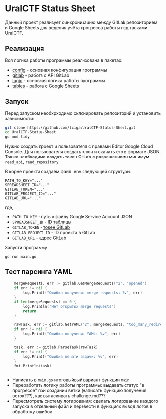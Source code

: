 # UralCTF Status Sheet

Данный проект реализует синхронизацию между GitLab репозиторием и Google Sheets для ведения учёта прогресса работы над тасками UralCTF.

## Реализация
Вся логика работы программы реализована в пакетах:
- [config](https://github.com/lciga/UralCTF-Status-Sheet/blob/main/internal/config/README.md) - основная конфигурация программы
- [gitlab](https://github.com/lciga/UralCTF-Status-Sheet/blob/main/internal/gitlab/README.md) - работа с API GitLab
- [logic](https://github.com/lciga/UralCTF-Status-Sheet/blob/main/internal/logic/README.md) - основная логика работы программы
- [tables](https://github.com/lciga/UralCTF-Status-Sheet/blob/main/internal/tables/README.md) - работа с Google Sheets

## Запуск
Перед запуском необхрходимо склонировать репозиторий и установить зависимости:
```sh
git clone https://github.com/lciga/UralCTF-Status-Sheet.git
cd UralCTF-Status-Sheet
go mod tidy
```
Нужно создать проект и пользователя с правами Editor Google Cloud Console. Для пользователя создать ключ и скачать его в формате JSON. Также необходимо создать токен GitLab с разрешениями минимум `read_api`, `read_repository`

В корне проекта создаём файл .env следующей структуры:
```
PATH_TO_KEY="..."
SPREADSHEET_ID="..."
GITLAB_TOKEN="..."
GITLAB_PROJECT_ID="..."
GITLAB_URL="..."
```
где, 
- `PATH_TO_KEY` - путь к файлу Google Service Account JSON 
- `SPREADSHEET_ID` - [ID таблицы](https://developers.google.com/workspace/sheets/api/guides/concepts)
- `GITLAB_TOKEN` - [токен GitLab](https://docs.gitlab.com/api/rest/authentication/)
- `GITLAB_PROJECT_ID` - ID проекта в GitLab
- `GITLAB_URL` - адрес GitLab

Запусти программу
```sh
go run main.go
```

## Тест парсинга YAML
```go
	mergeRequests, err := gitlab.GetMergeRequests("2", "opened")
	if err != nil {
		log.Printf("Ошибка получения merge requests: %v", err)
	}
	if len(mergeRequests) == 0 {
		log.Println("Нет открытых merge requests")
		return
	}

	rawTask, err := gitlab.GetYAML("2", mergeRequests, "too_many_redirects", "web")
	if err != nil {
		log.Printf("Ошибка получения YAML: %v", err)
	}

	task, err := gitlab.ParseTask(rawTask)
	if err != nil {
		log.Printf("Ошибка печати задачи: %v", err)
	}
	fmt.Println(task)
```

## 
- Написать в `main.go` итоговыйвый вариант функции `main`
- Переработать логику работы программы: выдавать статус "в прогрессе" при создании ветки (написать функцию получения веток???), как вытаскивать challenge.md???
- Пересмотреть систему логирования: сделать логирование каждого запуска в отдельный файл и перевести в функциях вывод логов в обработку ошибок